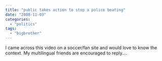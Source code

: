 ```yaml
---
title: "public takes action to stop a police beating"
date: "2008-11-03"
categories: 
  - "politics"
tags: 
  - "bigbrother"
---
```


I came across this video on a soccer/fan site and would love to know the context. My multilingual friends are encouraged to reply....
